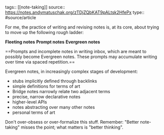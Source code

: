 tags::  [[note-taking]]
source:: https://notes.andymatuschak.org/zTDjZQbKAT9pALtsk2HfePx
type:: #source/article

For me, the practice of writing and revising notes is, at its core, about trying to move up the following rough ladder:

**Fleeting notes**
**Prompt notes**
**Evergreen notes**

==Prompts and incomplete notes in writing inbox, which are meant to possibly become Evergreen notes. These prompts may accumulate writing over time via spaced repetition.==

Evergreen notes, in increasingly complex stages of development:
- stubs implicitly defined through backlinks
- simple definitions for terms of art
- Bridge notes narrowly relate two adjacent terms
- precise, narrow declarative notes
- higher-level APIs
- notes abstracting over many other notes
- personal terms of art

Don't over-obsess or over-formalize this stuff. Remember: "Better note-taking" misses the point; what matters is "better thinking".

